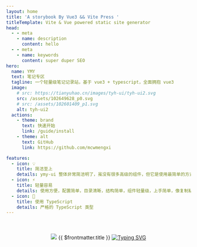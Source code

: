 ```yaml
---
layout: home
title: 'A storybook By Vue3 && Vite Press '
titleTemplate: Vite & Vue powered static site generator
head:
  - - meta
    - name: description
      content: hello
  - - meta
    - name: keywords
      content: super duper SEO
hero:
  name: YMY
  text: 笔记专区
  tagline: 一个轻量级笔记记录站，基于 vue3 + typescript，全面拥抱 vue3
  image:
    # src: https://tianyuhao.cn/images/tyh-ui/tyh-ui2.svg
    src: /assets/102649628_p0.svg
    # src: /assets/102601409_p1.svg
    alt: tyh-ui2
  actions:
    - theme: brand
      text: 快速开始
      link: /guide/install
    - theme: alt
      text: GitHub
      link: https://github.com/mcwmengxi

features:
  - icon: 💡
    title: 简洁至上
    details: ymy-ui 整体非常简洁明了，虽没有很多高级的组件，但它是使用最简单的方式达到实用的效果。
  - icon: ⚡️
    title: 轻量容易
    details: 使用方便，配置简单，目录清晰，结构简单，组件轻量级，上手简单，像复制粘贴一样容易。
  - icon: 🔑
    title: 使用 TypeScript
    details: 严格的 TypeScript 类型
---
```

<div align="center" style="margin-top: 50px">
<img src="https://readme-typing-svg.herokuapp.com?font=Fira+Code&size=30&pause=1000&center=true&vCenter=true&width=435&lines=%E6%84%BF%E6%88%91%E5%A6%82%E9%95%BF%E9%A3%8E%EF%BC%8C%E6%B8%A1%E5%90%9B%E8%A1%8C%E4%B8%87%E9%87%8C%E3%80%82" />
{{ $frontmatter.title }}
<a href="https://git.io/typing-svg"><img src="https://readme-typing-svg.demolab.com?font=Fira+Code&size=22&duration=3000&pause=1000&color=36BCF7CC&center=true&vCenter=true&width=435&lines=%E6%84%BF%E6%88%91%E5%A6%82%E9%95%BF%E9%A3%8E%EF%BC%8C%E6%B8%A1%E5%90%9B%E8%A1%8C%E4%B8%87%E9%87%8C%E3%80%82" alt="Typing SVG" /></a>
</div>
<!-- Placeholder -->